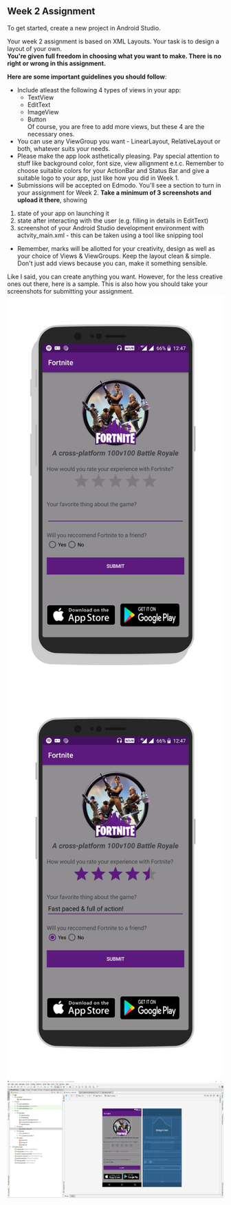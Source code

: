 ## Week 2 Assignment

To get started, create a new project in Android Studio.

Your week 2 assignment is based on XML Layouts. Your task is to design a layout of your own. <br>
**You're given full freedom in choosing what you want to make. There is no right or wrong in this assignment.**

**Here are some important guidelines you should follow**:

- Include atleast the following 4 types of views in your app:<br>
  - TextView
  - EditText
  - ImageView
  - Button
<br>Of course, you are free to add more views, but these 4 are the necessary ones.
- You can use any ViewGroup you want - LinearLayout, RelativeLayout or both, whatever suits your needs.
- Please make the app look asthetically pleasing. Pay special attention to stuff like background color, font size, view allignment e.t.c. Remember to choose suitable colors for your ActionBar and Status Bar and give a suitable logo to your app, just like how you did in Week 1.
- Submissions will be accepted on Edmodo. You'll see a section to turn in your assignment for Week 2. **Take a minimum of 3 screenshots and upload it there**, showing 
1) state of your app on launching it
2) state after interacting with the user (e.g. filling in details in EditText)
3) screenshot of your Android Studio development environment with actvity_main.xml - this can be taken using a tool like snipping tool
- Remember, marks will be allotted for your creativity, design as well as your choice of Views & ViewGroups. Keep the layout clean & simple. Don't just add views because you can, make it something sensible.

Like I said, you can create anything you want. However, for the less creative ones out there, here is a sample. This is also how you should take your screenshots for submitting your assignment.
![pic1](assets/w2_as1.png)
![pic2](assets/w2_as2.png)
![pic3](assets/w2_as4.PNG)


